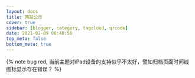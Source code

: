 ```yaml
---
layout: docs
title: 网站公示
cover: true
sidebar: [blogger, category, tagcloud, qrcode]
date: 2021-02-09 06:40:56
top_meta: false
bottom_meta: true
---
```


{% note bug red, 当前主题对iPad设备的支持似乎不太好，譬如归档页面时间线图标显示存在错误？ %}
